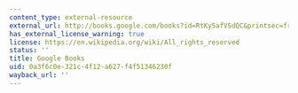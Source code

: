 ```yaml
---
content_type: external-resource
external_url: http://books.google.com/books?id=RtKy5afVSdQC&printsec=frontcover
has_external_license_warning: true
license: https://en.wikipedia.org/wiki/All_rights_reserved
status: ''
title: Google Books
uid: 0a3f6c0e-321c-4f12-a627-f4f51346230f
wayback_url: ''
---
```

